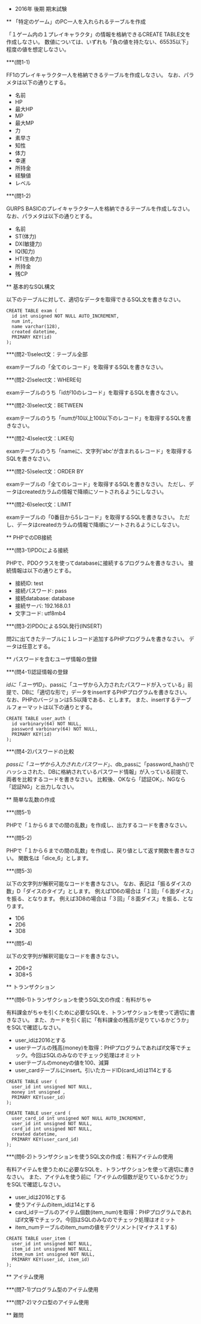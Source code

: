 * 2016年 後期 期末試験

** 「特定のゲーム」のPC一人を入れられるテーブルを作成

「１ゲーム内の１プレイキャラクタ」の情報を格納できるCREATE TABLE文を作成しなさい。
数値については、いずれも「負の値を持たない、65535以下」程度の値を想定しなさい。


***(問1-1) 

FF1のプレイキャラクタ一人を格納できるテーブルを作成しなさい。
なお、パラメタは以下の通りとする。

- 名前
- HP
- 最大HP
- MP
- 最大MP
- 力
- 素早さ
- 知性
- 体力
- 幸運
- 所持金
- 経験値
- レベル

***(問1-2) 

GURPS BASICのプレイキャラクタ一人を格納できるテーブルを作成しなさい。
なお、パラメタは以下の通りとする。

- 名前
- ST(体力)
- DX(敏捷力)
- IQ(知力)
- HT(生命力)
- 所持金
- 残CP

** 基本的なSQL構文

以下のテーブルに対して、適切なデータを取得できるSQL文を書きなさい。

```
CREATE TABLE exam (
  id int unsigned NOT NULL AUTO_INCREMENT,
  num int,
  name varchar(128),
  created datetime,
  PRIMARY KEY(id)
);
```

***(問2-1)select文：テーブル全部

examテーブルの「全てのレコード」を取得するSQLを書きなさい。

***(問2-2)select文：WHERE句

examテーブルのうち「idが10のレコード」を取得するSQLを書きなさい。

***(問2-3)select文：BETWEEN

examテーブルのうち「numが10以上100以下のレコード」を取得するSQLを書きなさい。

***(問2-4)select文：LIKE句

examテーブルのうち「nameに、文字列'abc'が含まれるレコード」を取得するSQLを書きなさい。

***(問2-5)select文：ORDER BY

examテーブルの「全てのレコード」を取得するSQLを書きなさい。
ただし、データはcreatedカラムの情報で降順にソートされるようにしなさい。

***(問2-6)select文：LIMIT

examテーブルの「0番目から5レコード」を取得するSQLを書きなさい。
ただし、データはcreatedカラムの情報で降順にソートされるようにしなさい。

** PHPでのDB接続

***(問3-1)PDOによる接続

PHPで、PDOクラスを使ってdatabaseに接続するプログラムを書きなさい。
接続情報は以下の通りとする。

- 接続ID: test
- 接続パスワード: pass
- 接続database: database
- 接続サーバ: 192.168.0.1
- 文字コード: utf8mb4

***(問3-2)PDOによるSQL発行(INSERT)

問2に出てきたテーブルに１レコード追加するPHPプログラムを書きなさい。
データは任意とする。

** パスワードを含むユーザ情報の登録

***(問4-1)認証情報の登録

$idに「ユーザID」、$passに「ユーザから入力されたパスワードが入っている」前提で、DBに「適切な形で」データをinsertするPHPプログラムを書きなさい。
なお、PHPのバージョンは5.5以降である、とします。
また、insertするテーブルフォーマットは以下の通りとする。

```
CREATE TABLE user_auth (
  id varbinary(64) NOT NULL,
  password varbinary(64) NOT NULL,
  PRIMARY KEY(id)
);
```

***(問4-2)パスワードの比較

$passに「ユーザから入力されたパスワード」、$db_passに「password_hash()でハッシュされた、DBに格納されているパスワード情報」が入っている前提で、両者を比較するコードを書きなさい。
比較後、OKなら「認証OK」、NGなら「認証NG」と出力しなさい。

** 簡単な乱数の作成

***(問5-1)

PHPで「１から６までの間の乱数」を作成し、出力するコードを書きなさい。

***(問5-2)

PHPで「１から６までの間の乱数」を作成し、戻り値として返す関数を書きなさい。
関数名は「dice_6」とします。

***(問5-3)

以下の文字列が解釈可能なコードを書きなさい。
なお、表記は「振るダイスの数」D「ダイスのタイプ」とします。
例えば1D6の場合は「１回」「６面ダイス」を振る、となります。
例えば3D8の場合は「３回」「８面ダイス」を振る、となります。

- 1D6
- 2D6
- 3D8

***(問5-4)

以下の文字列が解釈可能なコードを書きなさい。

- 2D6+2
- 3D8+5

** トランザクション

***(問6-1)トランザクションを使うSQL文の作成：有料がちゃ

有料課金がちゃを引くために必要なSQLを、トランザクションを使って適切に書きなさい。
また、カードを引く前に「有料課金の残高が足りているかどうか」をSQLで確認しなさい。

- user_idは2016とする
- userテーブルの残高(money)を取得：PHPプログラムであればif文等でチェック。今回はSQLのみなのでチェック処理はオミット
- userテーブルのmoneyの値を100、減算
- user_cardテーブルにinsert。引いたカードID(card_id)は114とする

```
CREATE TABLE user (
  user_id int unsigned NOT NULL,
  money int unsigned ,
  PRIMARY KEY(user_id)
);
```

```
CREATE TABLE user_card (
  user_card_id int unsigned NOT NULL AUTO_INCREMENT,
  user_id int unsigned NOT NULL,
  card_id int unsigned NOT NULL,
  created datetime,
  PRIMARY KEY(user_card_id)
);
```

***(問6-2)トランザクションを使うSQL文の作成：有料アイテムの使用

有料アイテムを使うために必要なSQLを、トランザクションを使って適切に書きなさい。
また、アイテムを使う前に「アイテムの個数が足りているかどうか」をSQLで確認しなさい。

- user_idは2016とする
- 使うアイテムのitem_idは14とする
- card_idテーブルのアイテム個数(item_num)を取得：PHPプログラムであればif文等でチェック。今回はSQLのみなのでチェック処理はオミット
- item_numテーブルのitem_numの値をデクリメント(マイナス１する)

```
CREATE TABLE user_item (
  user_id int unsigned NOT NULL,
  item_id int unsigned NOT NULL,
  item_num int unsigned NOT NULL,
  PRIMARY KEY(user_id, item_id)
);
```

** アイテム使用

***(問7-1)プログラム型のアイテム使用

***(問7-2)マクロ型のアイテム使用


** 難問
